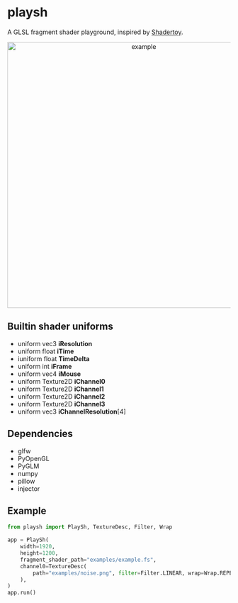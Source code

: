 # playsh
A GLSL fragment shader playground, inspired by [Shadertoy](https://www.shadertoy.com/).

<p align="center"><img src="examples/example.jpg" alt="example" width="600"/></p>

## Builtin shader uniforms
* uniform vec3 __iResolution__
* uniform float __iTime__
* iuniform float __TimeDelta__
* uniform int __iFrame__
* uniform vec4 __iMouse__
* uniform Texture2D __iChannel0__
* uniform Texture2D __iChannel1__
* uniform Texture2D __iChannel2__
* uniform Texture2D __iChannel3__
* uniform vec3 __iChannelResolution__[4]

## Dependencies
* glfw
* PyOpenGL
* PyGLM
* numpy
* pillow
* injector


## Example
```Python
from playsh import PlaySh, TextureDesc, Filter, Wrap

app = PlaySh(
    width=1920,
    height=1200,
    fragment_shader_path="examples/example.fs",
    channel0=TextureDesc(
        path="examples/noise.png", filter=Filter.LINEAR, wrap=Wrap.REPEAT
    ),
)
app.run()
```
